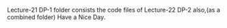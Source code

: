 Lecture-21 DP-1 folder consists the code files of Lecture-22 DP-2 also,(as a combined folder)
Have a Nice Day.
